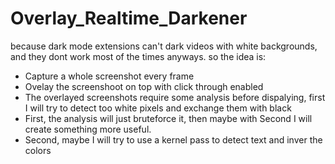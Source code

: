 # Overlay_Realtime_Darkener
because dark mode extensions can't dark videos with white backgrounds, and they dont work most of the times anyways.
so the idea is:
- Capture a whole screenshot every frame
- Ovelay the screenshoot on top with click through enabled
- The overlayed screenshots require some analysis before dispalying, first I will try to detect too white pixels and exchange them with black
- First, the analysis will just bruteforce it, then maybe with Second I will create something more useful.
- Second, maybe I will try to use a kernel pass to detect text and inver the colors
